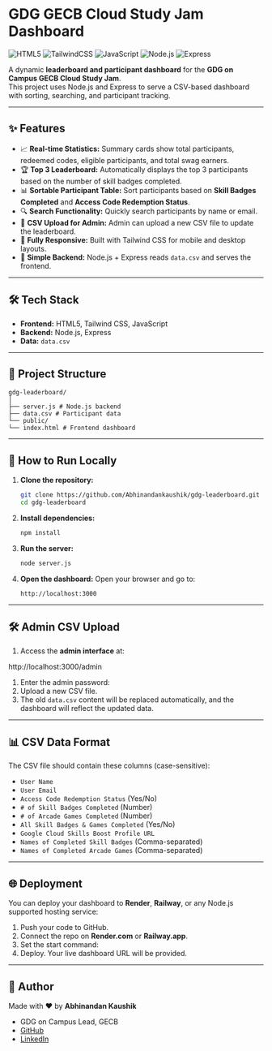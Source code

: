 # GDG GECB Cloud Study Jam Dashboard

![HTML5](https://img.shields.io/badge/HTML5-E34F26?style=for-the-badge&logo=html5&logoColor=white)
![TailwindCSS](https://img.shields.io/badge/Tailwind_CSS-38B2AC?style=for-the-badge&logo=tailwind-css&logoColor=white)
![JavaScript](https://img.shields.io/badge/JavaScript-F7DF1E?style=for-the-badge&logo=javascript&logoColor=black)
![Node.js](https://img.shields.io/badge/Node.js-339933?style=for-the-badge&logo=node.js&logoColor=white)
![Express](https://img.shields.io/badge/Express-000000?style=for-the-badge&logo=express&logoColor=white)

A dynamic **leaderboard and participant dashboard** for the **GDG on Campus GECB Cloud Study Jam**.  
This project uses Node.js and Express to serve a CSV-based dashboard with sorting, searching, and participant tracking.

---

## ✨ Features

* 📈 **Real-time Statistics:** Summary cards show total participants, redeemed codes, eligible participants, and total swag earners.
* 🏆 **Top 3 Leaderboard:** Automatically displays the top 3 participants based on the number of skill badges completed.
* 📊 **Sortable Participant Table:** Sort participants based on **Skill Badges Completed** and **Access Code Redemption Status**.
* 🔍 **Search Functionality:** Quickly search participants by name or email.
* 🎁 **CSV Upload for Admin:** Admin can upload a new CSV file to update the leaderboard.
* 📱 **Fully Responsive:** Built with Tailwind CSS for mobile and desktop layouts.
* 🚀 **Simple Backend:** Node.js + Express reads `data.csv` and serves the frontend.

---

## 🛠️ Tech Stack

* **Frontend:** HTML5, Tailwind CSS, JavaScript  
* **Backend:** Node.js, Express  
* **Data:** `data.csv`  

---

## 📁 Project Structure
``` 
gdg-leaderboard/
│
├── server.js # Node.js backend
├── data.csv # Participant data
└── public/
└── index.html # Frontend dashboard
```

---

## 🚀 How to Run Locally

1. **Clone the repository:**
    ```bash
    git clone https://github.com/Abhinandankaushik/gdg-leaderboard.git
    cd gdg-leaderboard
    ```

2. **Install dependencies:**
    ```bash
    npm install
    ```

3. **Run the server:**
    ```bash
    node server.js
    ```

4. **Open the dashboard:**
    Open your browser and go to:
    ```
    http://localhost:3000
    ```

---

## 🛠️ Admin CSV Upload

1. Access the **admin interface** at:

http://localhost:3000/admin

1. Enter the admin password: 
2. Upload a new CSV file.
3. The old `data.csv` content will be replaced automatically, and the dashboard will reflect the updated data.

---

## 📊 CSV Data Format

The CSV file should contain these columns (case-sensitive):

* `User Name`  
* `User Email`  
* `Access Code Redemption Status` (Yes/No)  
* `# of Skill Badges Completed` (Number)  
* `# of Arcade Games Completed` (Number)  
* `All Skill Badges & Games Completed` (Yes/No)  
* `Google Cloud Skills Boost Profile URL`  
* `Names of Completed Skill Badges` (Comma-separated)  
* `Names of Completed Arcade Games` (Comma-separated)  

---

## 🌐 Deployment

You can deploy your dashboard to **Render**, **Railway**, or any Node.js supported hosting service:

1. Push your code to GitHub.
2. Connect the repo on **Render.com** or **Railway.app**.
3. Set the start command:  
4. Deploy. Your live dashboard URL will be provided.

---

## 👤 Author

Made with ❤️ by **Abhinandan Kaushik**  
* GDG on Campus Lead, GECB  
* [GitHub](https://github.com/Abhinandankaushik)  
* [LinkedIn](https://www.linkedin.com/in/abhinandan16/)  

